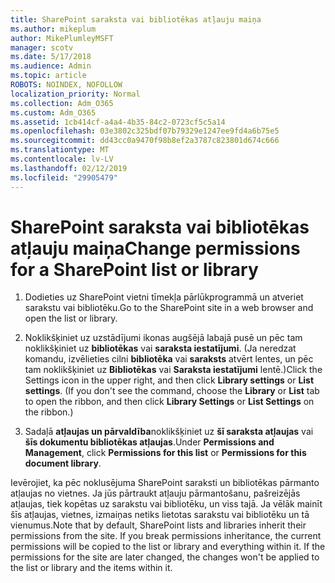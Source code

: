 ```yaml
---
title: SharePoint saraksta vai bibliotēkas atļauju maiņa
ms.author: mikeplum
author: MikePlumleyMSFT
manager: scotv
ms.date: 5/17/2018
ms.audience: Admin
ms.topic: article
ROBOTS: NOINDEX, NOFOLLOW
localization_priority: Normal
ms.collection: Adm_O365
ms.custom: Adm_O365
ms.assetid: 1cb414cf-a4a4-4b35-84c2-0723cf5c5a14
ms.openlocfilehash: 03e3802c325bdf07b79329e1247ee9fd4a6b75e5
ms.sourcegitcommit: dd43cc0a9470f98b8ef2a3787c823801d674c666
ms.translationtype: MT
ms.contentlocale: lv-LV
ms.lasthandoff: 02/12/2019
ms.locfileid: "29905479"
---
```

# <a name="change-permissions-for-a-sharepoint-list-or-library"></a><span data-ttu-id="b1453-102">SharePoint saraksta vai bibliotēkas atļauju maiņa</span><span class="sxs-lookup"><span data-stu-id="b1453-102">Change permissions for a SharePoint list or library</span></span>

1. <span data-ttu-id="b1453-103">Dodieties uz SharePoint vietni tīmekļa pārlūkprogrammā un atveriet sarakstu vai bibliotēku.</span><span class="sxs-lookup"><span data-stu-id="b1453-103">Go to the SharePoint site in a web browser and open the list or library.</span></span>
    
2. <span data-ttu-id="b1453-p101">Noklikšķiniet uz uzstādījumi ikonas augšējā labajā pusē un pēc tam noklikšķiniet uz **bibliotēkas** vai **saraksta iestatījumi**. (Ja neredzat komandu, izvēlieties cilni **bibliotēka** vai **saraksts** atvērt lentes, un pēc tam noklikšķiniet uz **Bibliotēkas** vai **Saraksta iestatījumi** lentē.)</span><span class="sxs-lookup"><span data-stu-id="b1453-p101">Click the Settings icon in the upper right, and then click **Library settings** or **List settings**. (If you don't see the command, choose the **Library** or **List** tab to open the ribbon, and then click **Library Settings** or **List Settings** on the ribbon.)</span></span> 
    
3. <span data-ttu-id="b1453-106">Sadaļā **atļaujas un pārvaldība**noklikšķiniet uz **šī saraksta atļaujas** vai **šīs dokumentu bibliotēkas atļaujas**.</span><span class="sxs-lookup"><span data-stu-id="b1453-106">Under **Permissions and Management**, click **Permissions for this list** or **Permissions for this document library**.</span></span>
    
<span data-ttu-id="b1453-p102">Ievērojiet, ka pēc noklusējuma SharePoint saraksti un bibliotēkas pārmanto atļaujas no vietnes. Ja jūs pārtraukt atļauju pārmantošanu, pašreizējās atļaujas, tiek kopētas uz sarakstu vai bibliotēku, un viss tajā. Ja vēlāk mainīt šīs atļaujas, vietnes, izmaiņas netiks lietotas sarakstu vai bibliotēku un tā vienumus.</span><span class="sxs-lookup"><span data-stu-id="b1453-p102">Note that by default, SharePoint lists and libraries inherit their permissions from the site. If you break permissions inheritance, the current permissions will be copied to the list or library and everything within it. If the permissions for the site are later changed, the changes won't be applied to the list or library and the items within it.</span></span>
  

